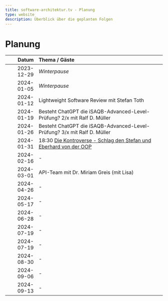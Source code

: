 ```yaml
---
title: software-architektur.tv - Planung
type: website
description: Überblick über die geplanten Folgen
---
```


# Planung

| Datum      | Thema / Gäste                             |
|-----------:|:------------------------------------------|
| 2023-12-29 | *Winterpause* |
| 2024-01-05 | *Winterpause* |
| 2024-01-12 | Lightweight Software Review mit Stefan Toth |
| 2024-01-19 | Besteht ChatGPT die iSAQB-Advanced-Level-Prüfung? 2/x mit Ralf D. Müller |
| 2024-01-26 | Besteht ChatGPT die iSAQB-Advanced-Level-Prüfung? 3/x mit Ralf D. Müller |
| 2024-01-31 | 18:30 [Die Kontroverse - Schlag den Stefan und Eberhard von der OOP](https://www.oop-konferenz.de/oop-2024/programm/konferenzprogramm#item-7060) |
| 2024-02-16 | - |
| 2024-03-01 | API-Team mit Dr. Miriam Greis (mit Lisa) |
| 2024-04-26 | - |
| 2024-05-17 | - |
| 2024-06-28 | - |
| 2024-07-19 | - |
| 2024-07-19 | - |
| 2024-08-30 | - |
| 2024-09-06 | - |
| 2024-09-13 | - |
